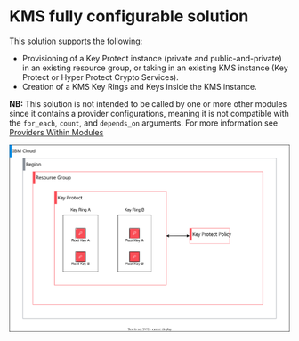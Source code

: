 # KMS fully configurable solution

This solution supports the following:
- Provisioning of a Key Protect instance (private and public-and-private) in an existing resource group, or taking in an existing KMS instance (Key Protect or Hyper Protect Crypto Services).
- Creation of a KMS Key Rings and Keys inside the KMS instance.

**NB:** This solution is not intended to be called by one or more other modules since it contains a provider configurations, meaning it is not compatible with the `for_each`, `count`, and `depends_on` arguments. For more information see [Providers Within Modules](https://developer.hashicorp.com/terraform/language/modules/develop/providers)

![key-protect](https://github.com/terraform-ibm-modules/terraform-ibm-kms-all-inclusive/blob/main/reference-architecture/key_protect.svg)

